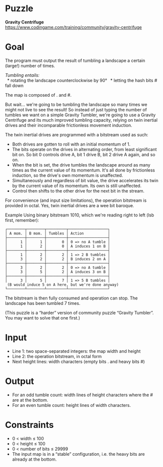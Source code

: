 # Puzzle
**Gravity Centrifuge** https://www.codingame.com/training/community/gravity-centrifuge

# Goal
The program must output the result of tumbling a landscape a certain (large!) number of times.

*Tumbling entails:*  
 * rotating the landscape counterclockwise by 90°
 * letting the hash bits # fall down

The map is composed of . and #.

But wait… we're going to be tumbling the landscape so many times we might not live to see the result! So instead of just typing the number of tumbles we want on a simple Gravity Tumbler, we're going to use a Gravity Centrifuge and its much improved tumbling capacity, relying on twin inertial drives and their incomparable frictionless movement induction.

The twin inertial drives are programmed with a bitstream used as such:  
* Both drives are gotten to roll with an initial momentum of 1.
* The bits operate on the drives in alternating order, from least significant bit on. So bit 0 controls drive A, bit 1 drive B, bit 2 drive A again, and so on.
* When the bit is set, the drive tumbles the landscape around as many times as the current value of its momentum. It's all done by frictionless induction, so the drive's own momentum is unaffected.
* Simultaneously and regardless of bit value, the drive accelerates its twin by the current value of its momentum. Its own is still unaffected.
* Control then shifts to the other drive for the next bit in the stream.

For convenience (and input size limitations), the operation bitstream is provided in octal. Yes, twin inertial drives are a wee bit baroque.

Example
Using binary bitstream 1010, which we're reading right to left (lsb first, remember):
```
┌────────┬────────┬─────────┬──────────────────┐
│ A mom. │ B mom. │ Tumbles │ Action           │
├────────┼────────┼─────────┼──────────────────┤
│      1 │      1 │       0 │ 0 => no A tumble │
│      1 │      2 │       0 │ A induces 1 on B │
├────────┼────────┼─────────┼──────────────────┤
│      1 │      2 │       2 │ 1 => 2 B tumbles │
│      3 │      2 │       2 │ B induces 2 on A │
├────────┼────────┼─────────┼──────────────────┤
│      3 │      2 │       2 │ 0 => no A tumble │
│      3 │      5 │       2 │ A induces 3 on B │
├────────┼────────┼─────────┼──────────────────┤
│      3 │      5 │       7 │ 1 => 5 B tumbles │
 (B would induce 5 on A here, but we're done anyway)
└────────┴────────┴─────────┴──────────────────┘
```
The bitstream is then fully consumed and operation can stop. The landscape has been tumbled 7 times.


(This puzzle is a “harder” version of community puzzle “Gravity Tumbler”. You may want to solve that one first.)

# Input
* Line 1: two space-separated integers: the map width and height
* Line 2: the operation bitstream, in octal form
* Next height lines: width characters (empty bits . and heavy bits #)

# Output
* For an odd tumble count: width lines of height characters where the # are at the bottom.
* For an even tumble count: height lines of width characters.

# Constraints
* 0 < width ≤ 100
* 0 < height ≤ 100
* 0 < number of bits ≤ 29999
* The input map is in a “stable” configuration, i.e. the heavy bits are already at the bottom.
